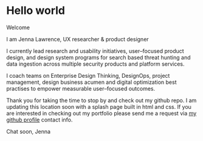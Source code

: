 # Hello world
Welcome

I am Jenna Lawrence, UX researcher & product designer

I currently lead research and usability initiatives, user–focused product design, and design system programs for search based threat hunting and data ingestion across multiple security products and platform services. 

I coach teams on Enterprise Design Thinking, DesignOps, project management, design business acumen and digital optimization best practises to empower measurable user–focused outcomes.

Thank you for taking the time to stop by and check out my github repo. I am updating this location soon with a splash page built in html and css. If you are interested in checking out my portfolio please send me a request via [my github profile](https://github.com/artistjenna) contact info.

Chat soon,
Jenna
